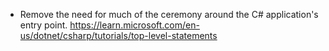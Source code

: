 - Remove the need for much of the ceremony around the C# application's entry point.
https://learn.microsoft.com/en-us/dotnet/csharp/tutorials/top-level-statements